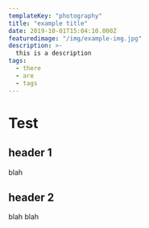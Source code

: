 ```yaml
---
templateKey: "photography"
title: "example title"
date: 2019-10-01T15:04:10.000Z
featuredimage: "/img/example-img.jpg"
description: >-
  this is a description
tags:
  - there
  - are
  - tags
---
```


# Test

## header 1

blah

## header 2

blah blah
